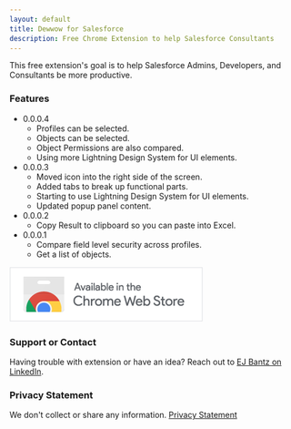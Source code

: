 ```yaml
---
layout: default
title: Dewwow for Salesforce
description: Free Chrome Extension to help Salesforce Consultants
---
```


This free extension's goal is to help Salesforce Admins, Developers, and Consultants be more productive. 

### Features

 - 0.0.0.4
   - Profiles can be selected.
   - Objects can be selected.
   - Object Permissions are also compared.
   - Using more Lightning Design System for UI elements. 
 - 0.0.0.3
   - Moved icon into the right side of the screen.
   - Added tabs to break up functional parts.
   - Starting to use Lightning Design System for UI elements.
   - Updated popup panel content.
 - 0.0.0.2
   - Copy Result to clipboard so you can paste into Excel.
 - 0.0.0.1
   - Compare field level security across profiles.
   - Get a list of objects.

[![AvailableInChromeStore](./AvailableInChromeStore.png)](https://chrome.google.com/webstore/detail/dewwow/miigmhdkhafhimciejjcogbnlgjiacpe)

### Support or Contact

Having trouble with extension or have an idea? Reach out to [EJ Bantz on LinkedIn](https://www.linkedin.com/in/ejbantz/).

### Privacy Statement
We don't collect or share any information.  [Privacy Statement](https://ejbantz.github.io/dewwowext/privacy)

